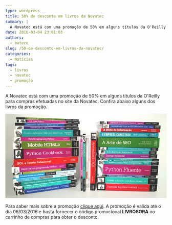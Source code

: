 ```yaml
---
type: wordpress
title: 50% de desconto em livros da Novatec
summary: |
  A Novatec está com uma promoção de 50% em alguns títulos da O'Reilly para compras efetuadas no site da Novatec. Confira abaixo alguns dos livros da promoção.
date: 2016-03-04 23:01:03
authors:
  - buteco
slug: /50-de-desconto-em-livros-da-novatec/
categories:
  - Notícias
tags:
  - livros
  - novatec
  - promoção
---
```


A Novatec está com uma promoção de 50% em alguns títulos da O'Reilly para compras efetuadas no site da Novatec. Confira abaixo alguns dos livros da promoção.

<img class="aligncenter" src="/images/wp-content/uploads/2016/03/livros-promocao-novatec.png" alt="Livros Promoção Novatec" />

<!--more-->

Para saber mais sobre a promoção <a href="http://us6.campaign-archive1.com/?u=2c76ef9e01507ed00c9710944&id=eff052fb92&e=b88127f09c" target="_blank">clique aqui</a>. A promoção é valida até o dia 06/03/2016 e basta fornecer o código promocional <strong>LIVROSORA</strong> no carrinho de compras para obter o desconto.